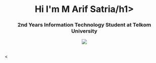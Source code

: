 <h1 align="center">Hi I'm M Arif Satria/h1>

 <h3 align="center"> 2nd Years Information Technology Student at Telkom University </h3>
 <div align="Center"> <img src="https://giphy.com/gifs/dead-gojo-my-reaction-to-that-information-RTEHVCDMqASHiauZPf"></div>

 <br>

 <

<!--
**M Arif Satria ** is a ✨Android Developer ✨ repository because its `README.md` (this file) appears on your GitHub profile.

Here are some ideas to get you started:

- 🔭 I’m currently working on ...
- 🌱 I’m currently learning ...
- 👯 I’m looking to collaborate on ...
- 🤔 I’m looking for help with ...
- 💬 Ask me about ...
- 📫 How to reach me: ...
- 😄 Pronouns: ...
- ⚡ Fun fact: ...
-->
